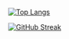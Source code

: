 [![Top Langs](https://github-readme-stats.vercel.app/api/top-langs/?username=parthmshah1302&layout=compact)](https://github.com/parthmshah1302/github-readme-stats)


[![GitHub Streak](https://github-readme-streak-stats.herokuapp.com?user=parthmshah1302)](https://git.io/streak-stats)
